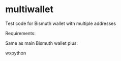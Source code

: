 # multiwallet
Test code for Bismuth wallet with multiple addresses


Requirements:

Same as main Bismuth wallet plus:

wxpython
